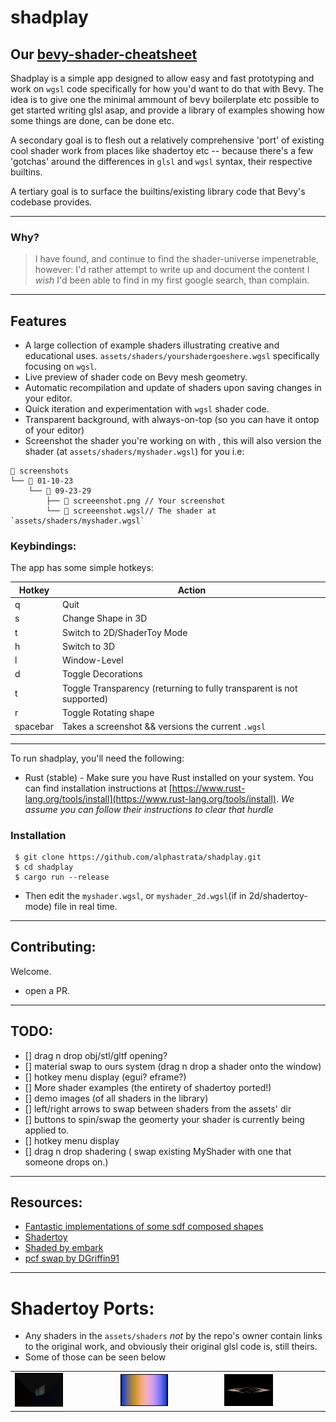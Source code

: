 # shadplay

## Our [bevy-shader-cheatsheet](bevy-shaders-cheatsheet.md#Contents)

Shadplay is a simple app designed to allow easy and fast prototyping and work on `wgsl` code specifically for how you'd want to do that with Bevy.
The idea is to give one the minimal ammount of bevy boilerplate etc possible to get started writing glsl asap, and provide a library of examples showing how some things are done, can be done etc.

A secondary goal is to flesh out a relatively comprehensive 'port' of existing cool shader work from places like shadertoy etc -- because there's a few 'gotchas' around the differences in `glsl` and `wgsl` syntax, their respective builtins.

A tertiary goal is to surface the builtins/existing library code that Bevy's codebase provides.

______________________________________________________________________

### Why?

> I have found, and continue to find the shader-universe impenetrable, however: I'd rather attempt to write up and document the content I _wish_ I'd been able to find in my first google search, than complain.

______________________________________________________________________

## Features

- A large collection of example shaders illustrating creative and educational uses. `assets/shaders/yourshadergoeshere.wgsl` specifically focusing on `wgsl`.
- Live preview of shader code on Bevy mesh geometry.
- Automatic recompilation and update of shaders upon saving changes in your editor.
- Quick iteration and experimentation with `wgsl` shader code.
- Transparent background, with always-on-top (so you can have it ontop of your editor)
- Screenshot the shader you're working on with <SPACEBAR>, this will also version the shader (at `assets/shaders/myshader.wgsl`) for you i.e:

```shell
 screenshots
└──  01-10-23
    └──  09-23-29
        ├──  screeenshot.png // Your screenshot
        └──  screeenshot.wgsl// The shader at `assets/shaders/myshader.wgsl`
```

### Keybindings:

The app has some simple hotkeys:

| Hotkey   | Action                                                                |
| -------- | --------------------------------------------------------------------- |
| q        | Quit                                                                  |
| s        | Change Shape in 3D                                                    |
| t        | Switch to 2D/ShaderToy Mode                                           |
| h        | Switch to 3D                                                          |
| l        | Window-Level                                                          |
| d        | Toggle Decorations                                                    |
| t        | Toggle Transparency (returning to fully transparent is not supported) |
| r        | Toggle Rotating shape                                                 |
| spacebar | Takes a screenshot && versions the current `.wgsl`                    |

______________________________________________________________________

To run shadplay, you'll need the following:

- Rust (stable) - Make sure you have Rust installed on your system. You can find installation instructions at [https://www.rust-lang.org/tools/install](https://www.rust-lang.org/tools/install).
  _We assume you can follow their instructions to clear that hurdle_

### Installation

```shell
 $ git clone https://github.com/alphastrata/shadplay.git
 $ cd shadplay
 $ cargo run --release
```

- Then edit the `myshader.wgsl`, or `myshader_2d.wgsl`(if in 2d/shadertoy-mode) file in real time.

______________________________________________________________________

## Contributing:

Welcome.

- open a PR.

______________________________________________________________________

## TODO:

- \[\] drag n drop obj/stl/gltf opening?
- \[\] material swap to ours system (drag n drop a shader onto the window)
- \[\] hotkey menu display (egui? eframe?)
- \[\] More shader examples (the entirety of shadertoy ported!)
- \[\] demo images (of all shaders in the library)
- \[\] left/right arrows to swap between shaders from the assets' dir
- \[\] buttons to spin/swap the geomerty your shader is currently being applied to.
- \[\] hotkey menu display
- \[\] drag n drop shadering ( swap existing MyShader with one that someone drops on.)

______________________________________________________________________

## Resources:

- [Fantastic implementations of some sdf composed shapes](https://gist.github.com/munrocket/f247155fc22ecb8edf974d905c677de1)
- [Shadertoy](https://www.shadertoy.com/)
- [Shaded by embark](https://github.com/EmbarkStudios/shaded)
- [pcf swap by DGriffin91](https://github.com/DGriffin91/bevy_mod_standard_material/tree/pcf)

______________________________________________________________________

# Shadertoy Ports:

- Any shaders in the `assets/shaders` _not_ by the repo's owner contain links to the original work, and obviously their original glsl code is, still theirs.
- Some of those can be seen below

|                                                                          |                                                                                            |                                                                                |
| ------------------------------------------------------------------------ | ------------------------------------------------------------------------------------------ | ------------------------------------------------------------------------------ |
| <img src="assets/screenshots/w10/screeenshot.png" alt="w10" width="50%"> | <img src="assets/screenshots/kishimisu-pallete/screeenshot.png" alt="pallete" width="50%"> | <img src="assets/screenshots/lines/screeenshot.png" alt="pallete" width="50%"> |
